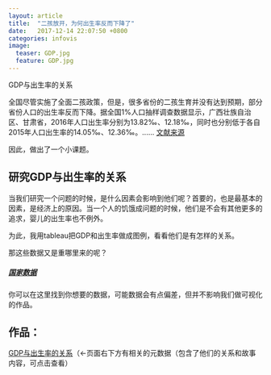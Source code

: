 ```yaml
---
layout: article
title:  "二孩放开，为何出生率反而下降了"
date:   2017-12-14 22:07:50 +0800
categories: infovis
image:
  teaser: GDP.jpg
  feature: GDP.jpg
---
```

GDP与出生率的关系

全国尽管实施了全面二孩政策，但是，很多省份的二孩生育并没有达到预期，部分省份人口的出生率反而下降。据全国1%人口抽样调查数据显示，广西壮族自治区、甘肃省，2016年人口出生率分别为13.82‰、12.18‰，同时也分别低于各自2015年人口出生率的14.05‰、12.36‰。......  [文献来源](http://guancha.gmw.cn/2017-02/25/content_23822478.htm?tt_group_id=6390937637566529794)

因此，做出了一个小课题。
## 研究GDP与出生率的关系
当我们研究一个问题的时候，是什么因素会影响到他们呢？首要的，也是最基本的因素，是经济上的原因。当一个人的饥饿成问题的时候，他们是不会有其他更多的追求，婴儿的出生率也不例外。

为此，我用tableau把GDP和出生率做成图例，看看他们是有怎样的关系。

那这些数据又是重哪里来的呢？

#####  [国家数据](http://data.stats.gov.cn/)
你可以在这里找到你想要的数据，可能数据会有点偏差，但并不影响我们做可视化的作品。

## 作品：
<a href="https://public.tableau.com/profile/.25311013#!/vizhome/GDP_212/sheet3" target="_blank">GDP与出生率的关系</a>（←页面右下方有相关的元数据（包含了他们的关系和故事内容，可点击查看）